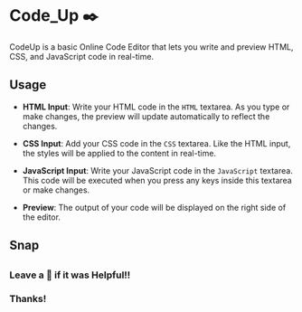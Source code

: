 # Code_Up ✒️
 
CodeUp is a basic Online Code Editor that lets you write and preview HTML, CSS, and JavaScript code in real-time. 

## Usage

- **HTML Input**: Write your HTML code in the `HTML` textarea. As you type or make changes, the preview will update automatically to reflect the changes.

- **CSS Input**: Add your CSS code in the `CSS` textarea. Like the HTML input, the styles will be applied to the content in real-time.

- **JavaScript Input**: Write your JavaScript code in the `JavaScript` textarea. This code will be executed when you press any keys inside this textarea or make changes.

- **Preview**: The output of your code will be displayed on the right side of the editor.

## Snap

## 
### Leave a 🌟 if it was Helpful!!
### Thanks!
